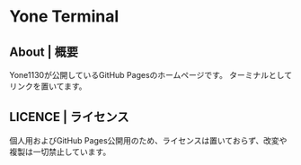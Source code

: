 
# Yone Terminal

## About | 概要

Yone1130が公開しているGitHub Pagesのホームページです。
ターミナルとしてリンクを置いてます。

## LICENCE | ライセンス

個人用およびGitHub Pages公開用のため、ライセンスは置いておらず、改変や複製は一切禁止しています。
